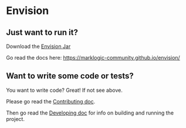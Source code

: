 # Envision

## Just want to run it?

Download the [Envision Jar][jar]

Go read the docs here: https://marklogic-community.github.io/envision/

## Want to write some code or tests?
You want to write code? Great! If not see above.

Please go read the [Contributing doc](./CONTRIBUTING.md).

Then go read the [Developing doc](./DEVELOPING.md) for info on building and running the project.


[jar]:https://github.com/marklogic-community/envision/releases/download/v2.0.4/envision-2.0.4.jar 
